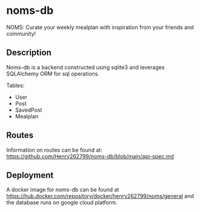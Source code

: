# noms-db

NOMS: Curate your weekly mealplan with inspiration from your friends and community!

## Description

Noms-db is a backend constructed using sqlite3 and leverages SQLAlchemy ORM for sql operations.

Tables:  
- User
- Post
- SavedPost
- Mealplan

## Routes

Information on routes can be found at: https://github.com/Henry262799/noms-db/blob/main/api-spec.md 

## Deployment

A docker image for noms-db can be found at https://hub.docker.com/repository/docker/henry262799/noms/general and the database runs on google cloud platform.